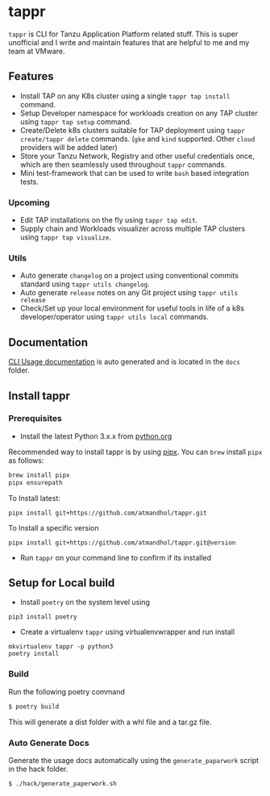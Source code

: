 # tappr

`tappr` is CLI for Tanzu Application Platform related stuff. This is super unofficial and I write and maintain features that are helpful to me and my team at VMware.

## Features

- Install TAP on any K8s cluster using a single `tappr tap install` command.
- Setup Developer namespace for workloads creation on any TAP cluster using `tappr tap setup` command.
- Create/Delete k8s clusters suitable for TAP deployment using `tappr create/tappr delete` commands. (`gke` and `kind` supported. Other `cloud` providers will be added later)
- Store your Tanzu Network, Registry and other useful credentials once, which are then seamlessly used throughout `tappr` commands.
- Mini test-framework that can be used to write `bash` based integration tests.

### Upcoming

- Edit TAP installations on the fly using `tappr tap edit`.
- Supply chain and Workloads visualizer across multiple TAP clusters using `tappr tap visualize`.

### Utils

- Auto generate `changelog` on a project using conventional commits standard using `tappr utils changelog`.
- Auto generate `release` notes on any Git project using `tappr utils release`
- Check/Set up your local environment for useful tools in life of a k8s developer/operator using `tappr utils local` commands.

## Documentation
[CLI Usage documentation](docs/USAGE.md) is auto generated and is located in the `docs` folder.

## Install tappr
### Prerequisites
- Install the latest Python 3.x.x from [python.org](https://www.python.org/downloads/)

Recommended way to install tappr is by using [pipx](https://pypa.github.io/pipx/#install-pipx).
You can `brew` install `pipx` as follows:

```bash
brew install pipx
pipx ensurepath
```

To Install latest:
```
pipx install git+https://github.com/atmandhol/tappr.git
```

To Install a specific version
```
pipx install git+https://github.com/atmandhol/tappr.git@version
```

- Run `tappr` on your command line to confirm if its installed

## Setup for Local build

* Install `poetry` on the system level using 
```
pip3 install poetry
```
* Create a virtualenv `tappr` using virtualenvwrapper and run install
```
mkvirtualenv tappr -p python3
poetry install
```

### Build
Run the following poetry command
```bash
$ poetry build
```
This will generate a dist folder with a whl file and a tar.gz file.

### Auto Generate Docs
Generate the usage docs automatically using the `generate_paparwork` script in the hack folder.
```
$ ./hack/generate_paperwork.sh
```

